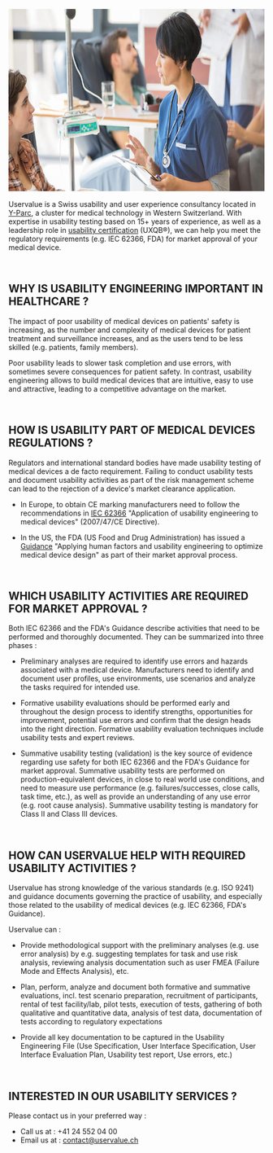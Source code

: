 <p style=text-align:center><img alt="Nurse-taking-care-of-patient" src=/dist/img/nurse-taking-care-of-patient.jpg style=width:750px;height:358px width=750 height=358 /></p>

Uservalue is a Swiss usability and user experience consultancy located in <a href="https://www.y-parc.ch/en/" target=_blank>Y-Parc</a>, a cluster for medical technology in Western Switzerland. With expertise in usability testing based on 15+ years of experience, as well as a leadership role in <a href="http://uxqb.org/en/" target=_blank>usability certification</a> (UXQB®), we can help you meet the regulatory requirements (e.g. IEC 62366, FDA) for market approval of your medical device.

<br />

## WHY IS USABILITY ENGINEERING IMPORTANT IN HEALTHCARE ? 


The impact of poor usability of medical devices on patients' safety is increasing, as the number and complexity of medical devices for patient treatment and surveillance increases, and as the users tend to be less skilled (e.g. patients, family members).

Poor usability leads to slower task completion and use errors, with sometimes severe consequences for patient safety. In contrast, usability engineering allows to build medical devices that are intuitive, easy to use and attractive, leading to a competitive advantage on the market. 

<br />

## HOW IS USABILITY PART OF MEDICAL DEVICES REGULATIONS ?
Regulators and international standard bodies have made usability testing of medical devices a de facto requirement. Failing to conduct usability tests and document usability activities as part of the risk management scheme can lead to the rejection of a device's market clearance application.

* In Europe, to obtain CE marking  manufacturers need to follow the recommendations in <a href="http://www.iso.org/iso/catalogue_detail.htm?csnumber=63179" target=_blank>IEC 62366</a> "Application of usability engineering to medical devices" (2007/47/CE Directive).

* In the US, the FDA (US Food and Drug Administration) has issued a <a href="http://www.fda.gov/downloads/MedicalDevices/.../UCM259760.pdf" target=_blank>Guidance</a> "Applying human factors and usability engineering to optimize medical device design" as part of their market approval process.


<br />

## WHICH USABILITY ACTIVITIES ARE REQUIRED FOR MARKET APPROVAL ?
Both IEC 62366 and the FDA's Guidance describe activities that need to be performed and thoroughly documented. They can be summarized into three phases :

* Preliminary analyses are required to identify use errors and hazards associated with a medical device. Manufacturers need to identify and document user profiles, use environments, use scenarios and analyze the tasks required for intended use.

* Formative usability evaluations should be performed early and throughout the design process to identify strengths, opportunities for improvement, potential use errors and confirm that the design heads into the right direction. Formative usability evaluation techniques include usability tests and expert reviews.

* Summative usability testing (validation) is the key source of evidence regarding use safety for both IEC 62366 and the FDA's Guidance for market approval. Summative usability tests are performed on production-equivalent devices, in close to real world use conditions, and need to measure use performance (e.g. failures/successes, close calls, task time, etc.), as well as provide an understanding of any use error (e.g. root cause analysis). Summative usability testing is mandatory for Class II and Class III devices.


<br />

## HOW CAN USERVALUE HELP WITH REQUIRED USABILITY ACTIVITIES ?

Uservalue has strong knowledge of the various standards (e.g. ISO 9241) and guidance documents governing the practice of usability, and especially those related to the usability of medical devices (e.g. IEC 62366, FDA's Guidance).

Uservalue can : 

* Provide methodological support with the preliminary analyses (e.g. use error analysis) by e.g. suggesting templates for task and use risk analysis, reviewing analysis documentation such as user FMEA (Failure Mode and Effects Analysis), etc.

* Plan, perform, analyze and document both formative and summative evaluations, incl. test scenario preparation, recruitment of participants, rental of test facility/lab, pilot tests, execution of tests, gathering of both qualitative and quantitative data, analysis of test data, documentation of tests according to regulatory expectations 

* Provide all key documentation to be captured in the Usability Engineering File (Use Specification, User Interface Specification, User Interface Evaluation Plan, Usability test report, Use errors, etc.)

<br />

## INTERESTED IN OUR USABILITY SERVICES ?
Please contact us in your preferred way :

* Call us at : +41 24 552 04 00
* Email us at : <a href=mailto:contact@uservalue.ch>contact@uservalue.ch</a>

<br />
